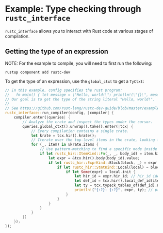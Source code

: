 # Example: Type checking through `rustc_interface`

`rustc_interface` allows you to interact with Rust code at various stages of compilation.

## Getting the type of an expression

NOTE: For the example to compile, you will need to first run the following:

    rustup component add rustc-dev

To get the type of an expression, use the `global_ctxt` to get a `TyCtxt`:

```rust
// In this example, config specifies the rust program:
//   fn main() { let message = \"Hello, world!\"; println!(\"{}\", message); }
// Our goal is to get the type of the string literal "Hello, world!".
//
// See https://github.com/rust-lang/rustc-dev-guide/blob/master/examples/rustc-driver-example.rs for a complete example of configuring rustc_interface
rustc_interface::run_compiler(config, |compiler| {
    compiler.enter(|queries| {
        // Analyze the crate and inspect the types under the cursor.
        queries.global_ctxt().unwrap().take().enter(|tcx| {
            // Every compilation contains a single crate.
            let krate = tcx.hir().krate();
            // Iterate over the top-level items in the crate, looking for the main function.
            for (_, item) in &krate.items {
                // Use pattern-matching to find a specific node inside the main function.
                if let rustc_hir::ItemKind::Fn(_, _, body_id) = item.kind {
                    let expr = &tcx.hir().body(body_id).value;
                    if let rustc_hir::ExprKind::Block(block, _) = expr.kind {
                        if let rustc_hir::StmtKind::Local(local) = block.stmts[0].kind {
                            if let Some(expr) = local.init {
                                let hir_id = expr.hir_id; // hir_id identifies the string "Hello, world!"
                                let def_id = tcx.hir().local_def_id(item.hir_id); // def_id identifies the main function
                                let ty = tcx.typeck_tables_of(def_id).node_type(hir_id);
                                println!("{:?}: {:?}", expr, ty); // prints expr(HirId { owner: DefIndex(3), local_id: 4 }: "Hello, world!"): &'static str
                            }
                        }
                    }
                }
            }
        })
    });
});
```
